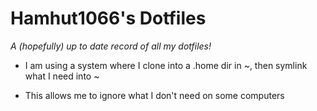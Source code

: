 Hamhut1066's Dotfiles
=====================

_A (hopefully) up to date record of all my dotfiles!_

- I am using a system where I clone into a .home dir in ~, then symlink what I need into ~


- This allows me to ignore what I don't need on some computers
